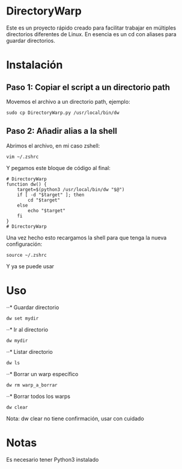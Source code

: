 DirectoryWarp
======

Este es un proyecto rápido creado para facilitar trabajar en múltiples directorios diferentes de Linux. En esencia es un cd con aliases para guardar directorios.


Instalación
======
Paso 1: Copiar el script a un directorio path
------
Movemos el archivo a un directorio path, ejemplo:
```
sudo cp DirectoryWarp.py /usr/local/bin/dw
```
Paso 2: Añadir alias a la shell
------
Abrimos el archivo, en mi caso zshell:
```
vim ~/.zshrc
```
Y pegamos este bloque de código al final:
```
# DirectoryWarp
function dw() {
    target=$(python3 /usr/local/bin/dw "$@")
    if [ -d "$target" ]; then
        cd "$target"
    else
        echo "$target"
    fi
}
# DirectoryWarp
```
Una vez hecho esto recargamos la shell para que tenga la nueva configuración:
```
source ~/.zshrc
```

Y ya se puede usar

Uso
======

⋅⋅* Guardar directorio
```
dw set mydir
```

⋅⋅* Ir al directorio
```
dw mydir
```

⋅⋅* Listar directorio
```
dw ls
```

⋅⋅* Borrar un warp específico
```
dw rm warp_a_borrar
```

⋅⋅* Borrar todos los warps
```
dw clear
```
Nota: dw clear no tiene confirmación, usar con cuidado

Notas
======
Es necesario tener Python3 instalado
